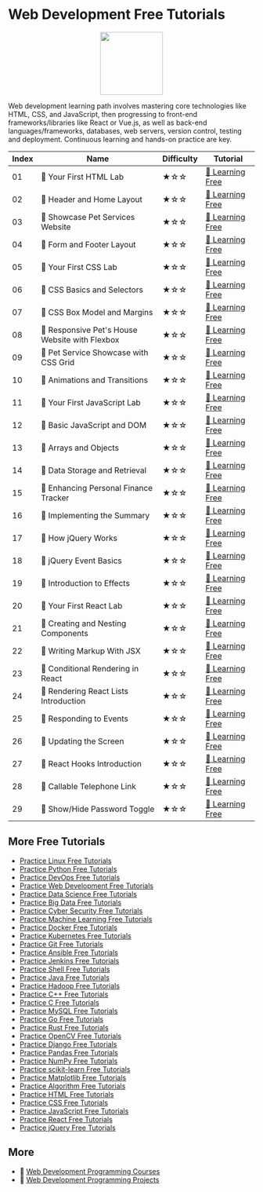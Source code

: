 # Web Development Free Tutorials

<div align="center">
<img width="128px" src="https://file.labex.io/path/NHa0nG5axMBE.png">
</div>

Web development learning path involves mastering core technologies like HTML, CSS, and JavaScript, then progressing to front-end frameworks/libraries like React or Vue.js, as well as back-end languages/frameworks, databases, web servers, version control, testing and deployment. Continuous learning and hands-on practice are key.

|   Index | Name                                          | Difficulty   | Tutorial                                                                                             |
|---------|-----------------------------------------------|--------------|------------------------------------------------------------------------------------------------------|
|      01 | 📖 Your First HTML Lab                         | ★☆☆          | [🔗 Learning Free](https://labex.io/tutorials/html-your-first-html-lab-92740)                         |
|      02 | 📖 Header and Home Layout                      | ★☆☆          | [🔗 Learning Free](https://labex.io/tutorials/html-header-and-home-layout-271712)                     |
|      03 | 📖 Showcase Pet Services Website               | ★☆☆          | [🔗 Learning Free](https://labex.io/tutorials/html-showcase-pet-services-website-271713)              |
|      04 | 📖 Form and Footer Layout                      | ★☆☆          | [🔗 Learning Free](https://labex.io/tutorials/html-form-and-footer-layout-271711)                     |
|      05 | 📖 Your First CSS Lab                          | ★☆☆          | [🔗 Learning Free](https://labex.io/tutorials/css-your-first-css-lab-92744)                           |
|      06 | 📖 CSS Basics and Selectors                    | ★☆☆          | [🔗 Learning Free](https://labex.io/tutorials/css-css-basics-and-selectors-289074)                    |
|      07 | 📖 CSS Box Model and Margins                   | ★☆☆          | [🔗 Learning Free](https://labex.io/tutorials/css-css-box-model-and-margins-289075)                   |
|      08 | 📖 Responsive Pet's House Website with Flexbox | ★☆☆          | [🔗 Learning Free](https://labex.io/tutorials/css-responsive-pet-s-house-website-with-flexbox-289076) |
|      09 | 📖 Pet Service Showcase with CSS Grid          | ★☆☆          | [🔗 Learning Free](https://labex.io/tutorials/css-pet-service-showcase-with-css-grid-289077)          |
|      10 | 📖 Animations and Transitions                  | ★☆☆          | [🔗 Learning Free](https://labex.io/tutorials/css-animations-and-transitions-289073)                  |
|      11 | 📖 Your First JavaScript Lab                   | ★☆☆          | [🔗 Learning Free](https://labex.io/tutorials/your-first-javascript-lab-92948)                        |
|      12 | 📖 Basic JavaScript and DOM                    | ★☆☆          | [🔗 Learning Free](https://labex.io/tutorials/javascript-basic-javascript-and-dom-290729)             |
|      13 | 📖 Arrays and Objects                          | ★☆☆          | [🔗 Learning Free](https://labex.io/tutorials/javascript-arrays-and-objects-290728)                   |
|      14 | 📖 Data Storage and Retrieval                  | ★☆☆          | [🔗 Learning Free](https://labex.io/tutorials/javascript-data-storage-and-retrieval-290730)           |
|      15 | 📖 Enhancing Personal Finance Tracker          | ★☆☆          | [🔗 Learning Free](https://labex.io/tutorials/javascript-enhancing-personal-finance-tracker-290731)   |
|      16 | 📖 Implementing the Summary                    | ★☆☆          | [🔗 Learning Free](https://labex.io/tutorials/javascript-implementing-the-summary-290732)             |
|      17 | 📖 How jQuery Works                            | ★☆☆          | [🔗 Learning Free](https://labex.io/tutorials/jquery-how-jquery-works-153752)                         |
|      18 | 📖 jQuery Event Basics                         | ★☆☆          | [🔗 Learning Free](https://labex.io/tutorials/jquery-jquery-event-basics-153789)                      |
|      19 | 📖 Introduction to Effects                     | ★☆☆          | [🔗 Learning Free](https://labex.io/tutorials/jquery-introduction-to-effects-153791)                  |
|      20 | 📖 Your First React Lab                        | ★☆☆          | [🔗 Learning Free](https://labex.io/tutorials/react-your-first-react-lab-92968)                       |
|      21 | 📖 Creating and Nesting Components             | ★☆☆          | [🔗 Learning Free](https://labex.io/tutorials/react-creating-and-nesting-components-100371)           |
|      22 | 📖 Writing Markup With JSX                     | ★☆☆          | [🔗 Learning Free](https://labex.io/tutorials/react-writing-markup-with-jsx-100376)                   |
|      23 | 📖 Conditional Rendering in React              | ★☆☆          | [🔗 Learning Free](https://labex.io/tutorials/react-conditional-rendering-in-react-100370)            |
|      24 | 📖 Rendering React Lists Introduction          | ★☆☆          | [🔗 Learning Free](https://labex.io/tutorials/react-rendering-react-lists-introduction-100372)        |
|      25 | 📖 Responding to Events                        | ★☆☆          | [🔗 Learning Free](https://labex.io/tutorials/react-responding-to-events-100373)                      |
|      26 | 📖 Updating the Screen                         | ★☆☆          | [🔗 Learning Free](https://labex.io/tutorials/react-updating-the-screen-100374)                       |
|      27 | 📖 React Hooks Introduction                    | ★☆☆          | [🔗 Learning Free](https://labex.io/tutorials/react-react-hooks-introduction-100375)                  |
|      28 | 📖 Callable Telephone Link                     | ★☆☆          | [🔗 Learning Free](https://labex.io/tutorials/react-callable-telephone-link-38342)                    |
|      29 | 📖 Show/Hide Password Toggle                   | ★☆☆          | [🔗 Learning Free](https://labex.io/tutorials/react-show-hide-password-toggle-38358)                  |

## More Free Tutorials

- [Practice Linux Free Tutorials](https://github.com/labex-labs/linux-free-tutorials)
- [Practice Python Free Tutorials](https://github.com/labex-labs/python-free-tutorials)
- [Practice DevOps Free Tutorials](https://github.com/labex-labs/devops-free-tutorials)
- [Practice Web Development Free Tutorials](https://github.com/labex-labs/web-development-free-tutorials)
- [Practice Data Science Free Tutorials](https://github.com/labex-labs/data-science-free-tutorials)
- [Practice Big Data Free Tutorials](https://github.com/labex-labs/bigdata-free-tutorials)
- [Practice Cyber Security Free Tutorials](https://github.com/labex-labs/cysec-free-tutorials)
- [Practice Machine Learning Free Tutorials](https://github.com/labex-labs/ml-free-tutorials)
- [Practice Docker Free Tutorials](https://github.com/labex-labs/docker-free-tutorials)
- [Practice Kubernetes Free Tutorials](https://github.com/labex-labs/kubernetes-free-tutorials)
- [Practice Git Free Tutorials](https://github.com/labex-labs/git-free-tutorials)
- [Practice Ansible Free Tutorials](https://github.com/labex-labs/ansible-free-tutorials)
- [Practice Jenkins Free Tutorials](https://github.com/labex-labs/jenkins-free-tutorials)
- [Practice Shell Free Tutorials](https://github.com/labex-labs/shell-free-tutorials)
- [Practice Java Free Tutorials](https://github.com/labex-labs/java-free-tutorials)
- [Practice Hadoop Free Tutorials](https://github.com/labex-labs/hadoop-free-tutorials)
- [Practice C++ Free Tutorials](https://github.com/labex-labs/cpp-free-tutorials)
- [Practice C Free Tutorials](https://github.com/labex-labs/c-free-tutorials)
- [Practice MySQL Free Tutorials](https://github.com/labex-labs/mysql-free-tutorials)
- [Practice Go Free Tutorials](https://github.com/labex-labs/go-free-tutorials)
- [Practice Rust Free Tutorials](https://github.com/labex-labs/rust-free-tutorials)
- [Practice OpenCV Free Tutorials](https://github.com/labex-labs/opencv-free-tutorials)
- [Practice Django Free Tutorials](https://github.com/labex-labs/django-free-tutorials)
- [Practice Pandas Free Tutorials](https://github.com/labex-labs/pandas-free-tutorials)
- [Practice NumPy Free Tutorials](https://github.com/labex-labs/numpy-free-tutorials)
- [Practice scikit-learn Free Tutorials](https://github.com/labex-labs/sklearn-free-tutorials)
- [Practice Matplotlib Free Tutorials](https://github.com/labex-labs/matplotlib-free-tutorials)
- [Practice Algorithm Free Tutorials](https://github.com/labex-labs/algorithm-free-tutorials)
- [Practice HTML Free Tutorials](https://github.com/labex-labs/html-free-tutorials)
- [Practice CSS Free Tutorials](https://github.com/labex-labs/css-free-tutorials)
- [Practice JavaScript Free Tutorials](https://github.com/labex-labs/javascript-free-tutorials)
- [Practice React Free Tutorials](https://github.com/labex-labs/react-free-tutorials)
- [Practice jQuery Free Tutorials](https://github.com/labex-labs/jquery-free-tutorials)


## More

- 🔗 [Web Development Programming Courses](https://github.com/labex-labs/awesome-programming-courses)
- 🔗 [Web Development Programming Projects](https://github.com/labex-labs/awesome-programming-projects)

